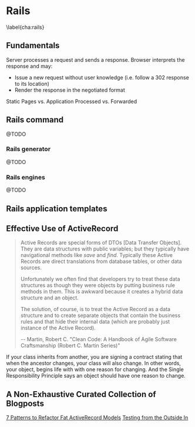 # Rails
\label{cha:rails}

## Fundamentals

Server processes a request and sends a response. Browser interprets the response and may:

* Issue a new request without user knowledge (i.e. follow a 302 response to its location)
* Render the response in the negotiated format

Static Pages vs. Application Processed vs. Forwarded

## Rails command

@TODO

### Rails generator

@TODO

### Rails engines

@TODO

## Rails application templates

## Effective Use of ActiveRecord

> Active Records are special forms of DTOs [Data Transfer Objects]. They are data structures with public variables; but they typically have navigational methods like *save* and *find*. Typically these Active Records are direct translations from database tables, or other data sources.
>
> Unfortunately we often find that developers try to treat these data structures as though they were objects by putting business rule methods in them.
> This is awkward because it creates a hybrid data structure and an object.
>
> The solution, of course, is to treat the Active Record as a data structure and to create separate objects that contain the business rules and that hide their internal data (which are probably just instance of the Active Record).
>
> -- Martin, Robert C. "Clean Code: A Handbook of Agile Software Craftsmanship (Robert C. Martin Series)"


If your class inherits from another, you are signing a contract stating that when the ancestor changes, your class will also change.
In other words, your object, begins life with with one reason for changing.
And the Single Responsibility Principle says an object should have one reason to change.

## A Non-Exhaustive Curated Collection of Blogposts

[7 Patterns to Refactor Fat ActiveRecord Models](http://blog.codeclimate.com/blog/2012/10/17/7-ways-to-decompose-fat-activerecord-models/)
[Testing from the Outside In](http://robots.thoughtbot.com/testing-from-the-outsidein)
